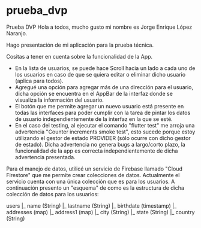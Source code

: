 # prueba_dvp

Prueba DVP
Hola a todos, mucho gusto mi nombre es Jorge Enrique López Naranjo.

Hago presentación de mi aplicación para la prueba técnica.

Cositas a tener en cuenta sobre la funcionalidad de la App.
- En la lista de usuarios, se puede hace Scroll hacia un lado a cada uno de los usuarios en caso de que se quiera editar o eliminar dicho usuario (aplica para todos).
- Agregué una opción para agregar más de una dirección para el usuario, dicha opción se encuentra en el AppBar de la interfaz donde se visualiza la información del usuario.
- El botón que me permite agregar un nuevo usuario está presente en todas las interfaces para poder cumplir con la tarea de pintar los datos de usuario independientemente de la interfaz en la que se esté.
- En el caso del testing, al ejecutar el comando "flutter test" me arroja una advertencia "Counter increments smoke test", esto sucede porque estoy utilizando el gestor de estado PROVIDER (sólo ocurre con dicho gestor de estado). Dicha advertencia no genera bugs a largo/corto plazo, la funcionalidad de la app es correcta independientemente de dicha advertencia presentada.

Para el manejo de datos, utilicé un servicio de Firebase llamado "Cloud Firestore" que me permite crear colecciones de datos.
Actualmente el servicio cuenta con una única colección que es para los usuarios.
A continuación presento un "esquema" de como es la estructura de dicha colección de datos para los usuarios:

users
|_ name (String)
|_ lastname (String)
|_ birthdate (timestamp)
|_ addresses (map)
    |_ address1 (map)
        |_ city (String)
        |_ state (String)
        |_ country (String)

